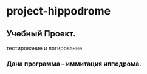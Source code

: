 # project-hippodrome
## Учебный Проект.
тестирование и логирование.
### Дана программа – иммитация ипподрома.
